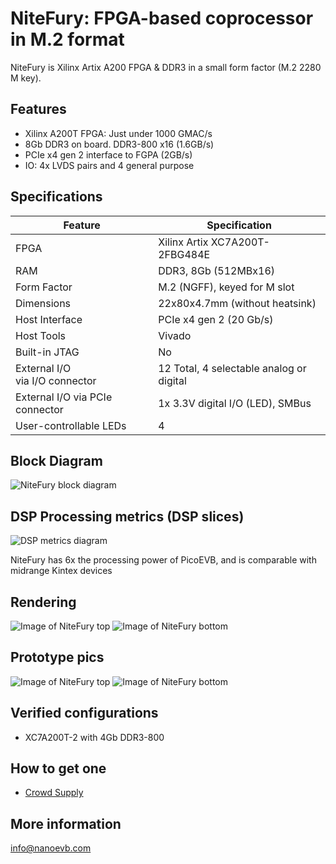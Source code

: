 # NiteFury: FPGA-based coprocessor in M.2 format

NiteFury is Xilinx Artix A200 FPGA & DDR3 in a small form factor (M.2 2280 M key).

## Features
- Xilinx A200T FPGA: Just under 1000 GMAC/s
- 8Gb DDR3 on board. DDR3-800 x16 (1.6GB/s)
- PCIe x4 gen 2 interface to FGPA (2GB/s)
- IO: 4x LVDS pairs and 4 general purpose


## Specifications

| Feature | Specification |
| --- | --- |
| FPGA | Xilinx Artix XC7A200T-2FBG484E |
| RAM | DDR3, 8Gb (512MBx16) |
| Form Factor | M.2 (NGFF), keyed for M slot |
| Dimensions | 22x80x4.7mm (without heatsink) |
| Host Interface | PCIe x4 gen 2 (20 Gb/s) |
| Host Tools | Vivado  |
| Built-in JTAG | No |
| External I/O <BR/> via I/O connector | 12 Total, 4 selectable analog or digital  |
| External I/O via PCIe connector | 1x 3.3V digital I/O (LED), SMBus |
| User-controllable LEDs | 4 |



## Block Diagram
![NiteFury block diagram](./images/uEVB-BD.png)

## DSP Processing metrics (DSP slices)
![DSP metrics diagram](./images/dsp-metrics.jpg)

NiteFury has 6x the processing power of PicoEVB, and is comparable with midrange Kintex devices

## Rendering

![Image of NiteFury top](./images/top.png)
![Image of NiteFury bottom](./images/bot.png)

## Prototype pics
![Image of NiteFury top](./images/Top-R1-A.png)
![Image of NiteFury bottom](./images/Bot-R1-A.png)


## Verified configurations
- XC7A200T-2 with 4Gb DDR3-800

## How to get one

- [Crowd Supply](https://www.crowdsupply.com/rhs-research/nitefury)


## More information

info@nanoevb.com


